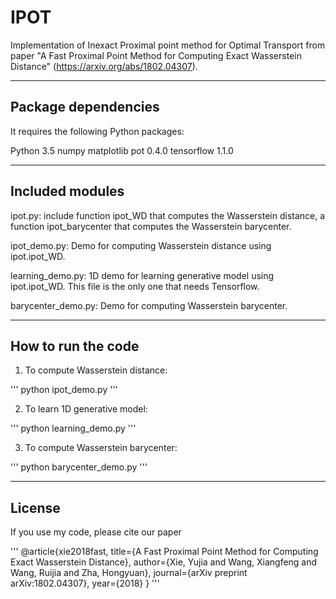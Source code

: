 # IPOT
Implementation of Inexact Proximal point method for Optimal Transport from paper "A Fast Proximal Point Method for Computing Exact Wasserstein Distance" (https://arxiv.org/abs/1802.04307).

--------------------
Package dependencies
--------------------

It requires the following Python packages:

Python 3.5
numpy
matplotlib 
pot 0.4.0
tensorflow 1.1.0

-------------------
Included modules
--------------------

ipot.py: include function ipot_WD that computes the Wasserstein distance, a function ipot_barycenter that computes the Wasserstein barycenter.

ipot_demo.py: Demo for computing Wasserstein distance using ipot.ipot_WD.

learning_demo.py: 1D demo for learning generative model using ipot.ipot_WD. This file is the only one that needs Tensorflow.

barycenter_demo.py: Demo for computing Wasserstein barycenter.

-------------------
How to run the code
-------------------
1. To compute Wasserstein distance:

'''
python ipot_demo.py
'''

2. To learn 1D generative model:

'''
python learning_demo.py
'''

3. To compute Wasserstein barycenter:

'''
python barycenter_demo.py
'''

-------------------
License
-------------------

If you use my code, please cite our paper

'''
@article{xie2018fast,
  title={A Fast Proximal Point Method for Computing Exact Wasserstein Distance},
  author={Xie, Yujia and Wang, Xiangfeng and Wang, Ruijia and Zha, Hongyuan},
  journal={arXiv preprint arXiv:1802.04307},
  year={2018}
}
'''

